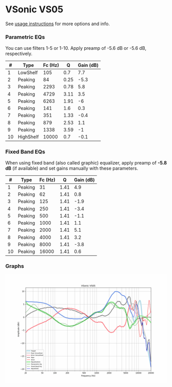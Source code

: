 # VSonic VS05
See [usage instructions](https://github.com/jaakkopasanen/AutoEq#usage) for more options and info.

### Parametric EQs
You can use filters 1-5 or 1-10. Apply preamp of -5.6 dB or -5.6 dB, respectively.

|   # | Type      |   Fc (Hz) |    Q |   Gain (dB) |
|-----|-----------|-----------|------|-------------|
|   1 | LowShelf  |       105 | 0.7  |         7.7 |
|   2 | Peaking   |        84 | 0.25 |        -5.3 |
|   3 | Peaking   |      2293 | 0.78 |         5.8 |
|   4 | Peaking   |      4729 | 3.11 |         3.5 |
|   5 | Peaking   |      6263 | 1.91 |        -6   |
|   6 | Peaking   |       141 | 1.6  |         0.3 |
|   7 | Peaking   |       351 | 1.33 |        -0.4 |
|   8 | Peaking   |       879 | 2.53 |         1.1 |
|   9 | Peaking   |      1338 | 3.59 |        -1   |
|  10 | HighShelf |     10000 | 0.7  |        -0.1 |

### Fixed Band EQs
When using fixed band (also called graphic) equalizer, apply preamp of **-5.8 dB** (if available) and set gains manually with these parameters.

|   # | Type    |   Fc (Hz) |    Q |   Gain (dB) |
|-----|---------|-----------|------|-------------|
|   1 | Peaking |        31 | 1.41 |         4.9 |
|   2 | Peaking |        62 | 1.41 |         0.8 |
|   3 | Peaking |       125 | 1.41 |        -1.9 |
|   4 | Peaking |       250 | 1.41 |        -3.4 |
|   5 | Peaking |       500 | 1.41 |        -1.1 |
|   6 | Peaking |      1000 | 1.41 |         1.1 |
|   7 | Peaking |      2000 | 1.41 |         5.1 |
|   8 | Peaking |      4000 | 1.41 |         3.2 |
|   9 | Peaking |      8000 | 1.41 |        -3.8 |
|  10 | Peaking |     16000 | 1.41 |         0.6 |

### Graphs
![](./VSonic%20VS05.png)
